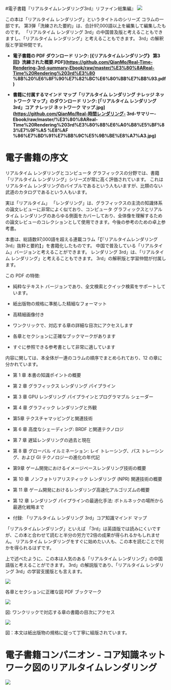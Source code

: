 #電子書籍『リアルタイムレンダリング3rd』リファイン総集編』
![](media/5466f5f44afff7909655c9deeb34004f.png)


この本は「リアルタイム レンダリング」というタイトルのシリーズ コラムの一部です。
第3弾「洗練された要約」は、合計97,000語以上を編集して編集したものです。 「リアルタイム レンダリング 3rd」の中国普及版と考えることもできますし、「リアルタイム レンダリング」と考えることもできます。
3rd」の解釈版と学習仲間です。

- **電子書籍の PDF ダウンロード リンク:
[《リアルタイムレンダリング》
第3回》洗練された概要.PDF](https://github.com/QianMo/Real-Time-Rendering-3rd-summary-Ebook/raw/master/%E3%80%8AReal-Time%20Rendering%203rd%E3%80 %8B%20%E6%8F%90%E7%82%BC%E6%80%BB%E7%BB%93.pdf)**


- **書籍に付属するマインド マップ「リアルタイム レンダリング ナレッジ ネットワーク マップ」のダウンロード リンク: [「リアルタイム レンダリング 3rd」コア ナレッジ ネットワーク マップ.jpg](https://github.com/QianMo/Real-時間レンダリング- 3rd-サマリー-Ebook/raw/master/%E3%80%8AReal-Time%20Rendering%203rd%E3%80%8B%E6%A0%B8%E5%BF%83%E7%9F%A5 %E8%AF %86%E7%BD%91%E7%BB%9C%E5%9B%BE%E8%A7%A3.jpg)**


# 電子書籍の序文

リアルタイム レンダリングとコンピュータ グラフィックスの分野では、書籍「リアルタイム レンダリング」シリーズが常に高く評価されています。 これはリアルタイム レンダリングのバイブルであるという人もいますが、比類のない武道のカタログであるという人もいます。

実は「リアルタイム」
「レンダリング」は、グラフィックスの主流の知識体系の論文レビューに非常によく似ており、コンピュータ グラフィックスとリアルタイム レンダリングのあらゆる側面をカバーしており、全体像を理解するための論文レビューのコレクションとして使用できます。今後の参考のための卓上参考書。

本書は、総語数97,000語を超える連載コラム「【『リアルタイムレンダリング3rd』抜粋と要約】」を書籍化したものです。 中国で普及している「リアルタイム」バージョンと考えることができます。
レンダリング 3rd」は、「リアルタイム レンダリング」と考えることもできます。
3rd」の解釈版と学習仲間が付属します。


この PDF の特徴:

- 純粋なテキスト バージョンであり、全文検索とクイック検索をサポートしています。

- 紙出版物の規格に準拠した精細なフォーマット

- 高精細画像付き

- ワンクリックで、対応する章の詳細な目次にアクセスします

- 各章とセクションに正確なブックマークがあります

- すぐに参照できる参考書として非常に適しています

内容に関しては、本全体が一連のコラムの順序でまとめられており、12 の章に分かれています。

- 第 1 章 本書の知識ポイントの概要

- 第 2 章 グラフィックス レンダリング パイプライン

- 第 3 章 GPU レンダリング パイプラインとプログラマブル シェーダー

- 第 4 章 グラフィック レンダリングと外観

- 第5章 テクスチャマッピングと関連技術

- 第 6 章 高度なシェーディング: BRDF と関連テクノロジ

- 第 7 章 遅延レンダリングの過去と現在

- 第 8 章 グローバル イルミネーション: レイ トレーシング、パス トレーシング、および GI テクノロジーの進化の年代記

- 第9章 ゲーム開発におけるイメージベースレンダリング技術の概要

- 第 10 章 ノンフォトリアリスティック レンダリング (NPR) 関連技術の概要

- 第 11 章 ゲーム開発におけるレンダリング高速化アルゴリズムの概要

- 第 12 章 レンダリング パイプラインの最適化手法: ボトルネックの場所から最適化戦略まで

- 付録: 「リアルタイム レンダリング 3rd」コア知識マインド マップ

「リアルタイムレンダリング」といえば
「3rd」は英語版では読みにくいですが、この本と合わせて読むと半分の労力で2倍の成果が得られるかもしれません。 リアルタイム レンダリングをすぐに始めたい人も、この本を読むことで何かを得られるはずです。

上で述べたように、この本は人気のある「リアルタイム レンダリング」の中国語版と考えることができます。
3rd」の解説版であり、「リアルタイム レンダリング 3rd」の学習支援版とも言えます。



![](media/f89aa8afed703c1a2c1d430e966d182d.png)

各章とセクションに正確な図 PDF ブックマーク

![](media/d231d2e0028cff4fdad7e3a134a9b08d.png)

図: ワンクリックで対応する章の書籍の目次にアクセス

![](media/2a2cac846ae8663d70c0c8b887e16422.png)

図：本文は紙出版物の規格に従って丁寧に組版されています。


# 電子書籍コンパニオン - コア知識ネットワーク図のリアルタイムレンダリング

![](media/Real-Time-Rendering-3rd-Knowledge-Diagram.jpg.jpg)